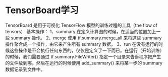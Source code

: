 # TensorBoard学习

TensorBoard 是用于可视化 TensorFlow 模型的训练过程的工具（the flow of tensors）
基本操作：
1、summary
在定义计算图的时候，在适当的位置加上一些 summary 操作。
2、merge
使用 tf.summary.merge_all 来将这些 summary 操作聚合成一个操作，由它来产生所有 summary 数据。
3、run
在没有运行的时候这些操作是不会执行任何东西的，仅仅是定义了一下而已。在运行（开始训练）的时候，我们需要通过 tf.summary.FileWriter() 指定一个目录来告诉程序把产生的文件放到哪。然后在运行的时候使用 add_summary() 来将某一步的 summary 数据记录到文件中。
